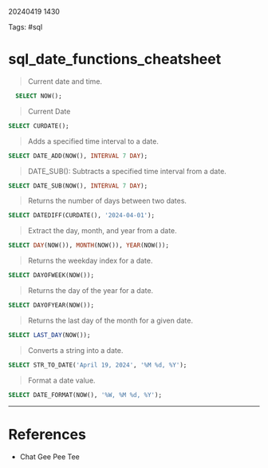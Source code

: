 20240419 1430

Tags: #sql

# sql_date_functions_cheatsheet

> Current date and time.
```sql
  SELECT NOW();
``` 
> Current Date
```sql
SELECT CURDATE();
```
> Adds a specified time interval to a date.
```sql
SELECT DATE_ADD(NOW(), INTERVAL 7 DAY);
```
> DATE_SUB(): Subtracts a specified time interval from a date.
```sql
SELECT DATE_SUB(NOW(), INTERVAL 7 DAY);
```
> Returns the number of days between two dates.
```sql
SELECT DATEDIFF(CURDATE(), '2024-04-01');
```
> Extract the day, month, and year from a date.
```sql
SELECT DAY(NOW()), MONTH(NOW()), YEAR(NOW());
```
> Returns the weekday index for a date.
```sql
SELECT DAYOFWEEK(NOW());
```
> Returns the day of the year for a date.
```sql
SELECT DAYOFYEAR(NOW());
```
> Returns the last day of the month for a given date.
```sql
SELECT LAST_DAY(NOW());
```
> Converts a string into a date.
```sql
SELECT STR_TO_DATE('April 19, 2024', '%M %d, %Y');
```
> Format a date value.
```sql
SELECT DATE_FORMAT(NOW(), '%W, %M %d, %Y');
```


--- 
# References
- Chat Gee Pee Tee

